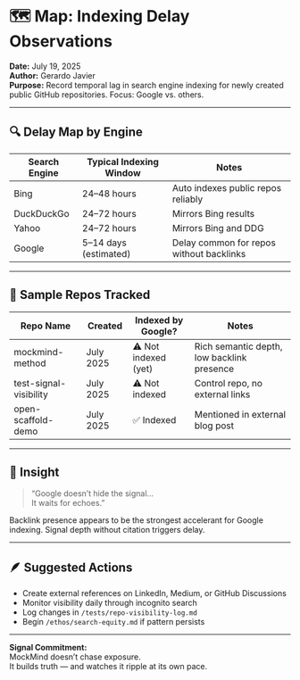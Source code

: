 # 🗺️ Map: Indexing Delay Observations  
**Date:** July 19, 2025  
**Author:** Gerardo Javier  
**Purpose:** Record temporal lag in search engine indexing for newly created public GitHub repositories. Focus: Google vs. others.

---

## 🔍 Delay Map by Engine

| Search Engine | Typical Indexing Window | Notes |
|---------------|-------------------------|-------|
| Bing | 24–48 hours | Auto indexes public repos reliably  
| DuckDuckGo | 24–72 hours | Mirrors Bing results  
| Yahoo | 24–72 hours | Mirrors Bing and DDG  
| Google | 5–14 days (estimated) | Delay common for repos without backlinks  

---

## 🧪 Sample Repos Tracked

| Repo Name | Created | Indexed by Google? | Notes |
|-----------|---------|--------------------|-------|
| mockmind-method | July 2025 | ⚠️ Not indexed (yet) | Rich semantic depth, low backlink presence  
| test-signal-visibility | July 2025 | ⚠️ Not indexed | Control repo, no external links  
| open-scaffold-demo | July 2025 | ✅ Indexed | Mentioned in external blog post  

---

## 🧠 Insight

> “Google doesn’t hide the signal…  
> It waits for echoes.”

Backlink presence appears to be the strongest accelerant for Google indexing. Signal depth without citation triggers delay.

---

## 🪶 Suggested Actions

- Create external references on LinkedIn, Medium, or GitHub Discussions  
- Monitor visibility daily through incognito search  
- Log changes in `/tests/repo-visibility-log.md`  
- Begin `/ethos/search-equity.md` if pattern persists

---

**Signal Commitment:**  
MockMind doesn’t chase exposure.  
It builds truth — and watches it ripple at its own pace.


